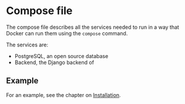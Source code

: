 # Compose file

The compose file describes all the services needed to run in a way that Docker can run them using the `compose` command.

The services are:

- PostgreSQL, an open source database
- Backend, the Django backend of

## Example

For an example, see the chapter on [Installation](../installation/docker.md).
